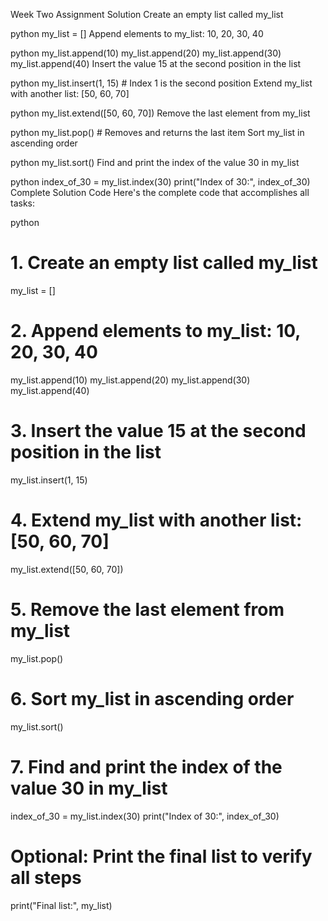 Week Two Assignment Solution
Create an empty list called my_list

python
my_list = []
Append elements to my_list: 10, 20, 30, 40

python
my_list.append(10)
my_list.append(20)
my_list.append(30)
my_list.append(40)
Insert the value 15 at the second position in the list

python
my_list.insert(1, 15)  # Index 1 is the second position
Extend my_list with another list: [50, 60, 70]

python
my_list.extend([50, 60, 70])
Remove the last element from my_list

python
my_list.pop()  # Removes and returns the last item
Sort my_list in ascending order

python
my_list.sort()
Find and print the index of the value 30 in my_list

python
index_of_30 = my_list.index(30)
print("Index of 30:", index_of_30)
Complete Solution Code
Here's the complete code that accomplishes all tasks:

python
# 1. Create an empty list called my_list
my_list = []

# 2. Append elements to my_list: 10, 20, 30, 40
my_list.append(10)
my_list.append(20)
my_list.append(30)
my_list.append(40)

# 3. Insert the value 15 at the second position in the list
my_list.insert(1, 15)

# 4. Extend my_list with another list: [50, 60, 70]
my_list.extend([50, 60, 70])

# 5. Remove the last element from my_list
my_list.pop()

# 6. Sort my_list in ascending order
my_list.sort()

# 7. Find and print the index of the value 30 in my_list
index_of_30 = my_list.index(30)
print("Index of 30:", index_of_30)

# Optional: Print the final list to verify all steps
print("Final list:", my_list)
